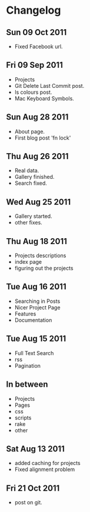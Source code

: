 Changelog
=========

Sun 09 Oct 2011
---------------
* Fixed Facebook url.

Fri 09 Sep 2011
---------------
* Projects
* Git Delete Last Commit post.
* ls colours post.
* Mac Keyboard Symbols.

Sun Aug 28 2011
---------------
* About page.
* First blog post 'fn lock'

Thu Aug 26 2011
---------------
* Real data.
* Gallery finished.
* Search fixed.

Wed Aug 25 2011
---------------
* Gallery started.
* other fixes.

Thu Aug 18 2011
---------------
* Projects descriptions
* index page
* figuring out the projects 

Tue Aug 16 2011
---------------
* Searching in Posts
* Nicer Project Page
* Features
* Documentation

Tue Aug 15 2011
---------------
* Full Text Search 
* rss
* Pagination
 
               
In between 
----------
* Projects
* Pages
* css
* scripts 
* rake
* other 

Sat Aug 13 2011
------------------------------
* added caching for projects
* Fixed alignment problem 

Fri 21 Oct 2011
---------------
* post on git.
